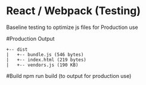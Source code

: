 # React / Webpack (Testing)
Baseline testing to optimize js files for Production use

#Production Output
```
+-- dist
|   +-- bundle.js (546 bytes)
|   +-- index.html (219 bytes)
|   +-- vendors.js (190 KB)
```

#Build
npm run build (to output for production use)


